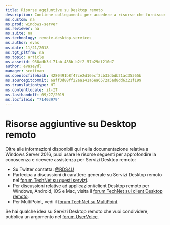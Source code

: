 ```yaml
---
title: Risorse aggiuntive su Desktop remoto
description: Contiene collegamenti per accedere a risorse che forniscono altre informazioni e assistenza su Servizi Desktop remoto.
ms.custom: na
ms.prod: windows-server
ms.reviewer: na
ms.suite: na
ms.technology: remote-desktop-services
ms.author: evas
ms.date: 11/21/2018
ms.tgt_pltfrm: na
ms.topic: article
ms.assetid: 938adb3d-71ab-488b-b2f2-57b29df210d7
author: evaseydl
manager: scottman
ms.openlocfilehash: 4280491b8f47ce2d16ecf2cb33dbdb21ac35365b
ms.sourcegitcommit: 6aff3d88ff22ea141a6ea6572a5ad8dd6321f199
ms.translationtype: HT
ms.contentlocale: it-IT
ms.lasthandoff: 09/27/2019
ms.locfileid: "71403979"
---
```

# <a name="additional-remote-desktop-resources"></a>Risorse aggiuntive su Desktop remoto

Oltre alle informazioni disponibili qui nella documentazione relativa a Windows Server 2016, puoi usare le risorse seguenti per approfondire la conoscenza e ricevere assistenza per Servizi Desktop remoto:

- Su Twitter contatta: [@RDS4U](https://twitter.com/RDS4U)
- Partecipa a discussioni di carattere generale su Servizi Desktop remoto nel [forum TechNet su questi servizi](https://aka.ms/technetforum-rds).
- Per discussioni relative ad applicazioni/client Desktop remoto per Windows, Android, iOS e Mac, visita il [forum TechNet sui client Desktop remoto](https://aka.ms/technetforum-rdc).
- Per MultiPoint, vedi il [forum TechNet su MultiPoint](https://aka.ms/multipoint-forum).

Se hai qualche idea su Servizi Desktop remoto che vuoi condividere, pubblica un argomento nel [forum UserVoice](https://aka.ms/uservoice-rds).

